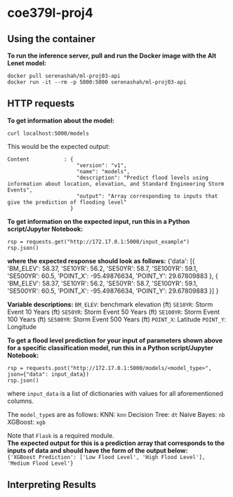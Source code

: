 # coe379l-proj4
## Using the container
__To run the inference server, pull and run the Docker image with the Alt Lenet model:__  
```
docker pull serenashah/ml-proj03-api
docker run -it --rm -p 5000:5000 serenashah/ml-proj03-api
```

## HTTP requests
__To get information about the model:__ 
```
curl localhost:5000/models
```

This would be the expected output:
```
Content           : {
                      "version": "v1",
                      "name": "models",
                      "description": "Predict flood levels using information about location, elevation, and Standard Engineering Storm Events",
                      "output": "Array corresponding to inputs that give the prediction of flooding level"
                    }
```
__To get information on the expected input, run this in a Python script/Jupyter Notebook:__ 
```
rsp = requests.get("http://172.17.0.1:5000/input_example")
rsp.json()
```
__where the expected response should look as follows:__
{'data':
      [{
      'BM_ELEV': 58.37, 
      'SE10YR': 56.2, 
      'SE50YR': 58.7, 
      'SE100YR': 59.1, 
      'SE500YR': 60.5, 
      'POINT_X': -95.49876634, 
      'POINT_Y': 29.67809883
      }, 
      { 
      'BM_ELEV': 58.37, 
      'SE10YR': 56.2, 
      'SE50YR': 58.7, 
      'SE100YR': 59.1, 
      'SE500YR': 60.5, 
      'POINT_X': -95.49876634, 
      'POINT_Y': 29.67809883 
       }] 
}

__Variable descriptions:__
`BM_ELEV`: benchmark elevation (ft) 
`SE10YR`: Storm Event 10 Years (ft) 
`SE50YR`: Storm Event 50 Years (ft) 
`SE100YR`: Storm Event 100 Years (ft) 
`SE500YR`: Storm Event 500 Years (ft) 
`POINT_X`: Latitude
`POINT_Y`: Longitude

__To get a flood level prediction for your input of parameters shown above for a specific classification model, run this in a Python script/Jupyter Notebook:__ 
```
rsp = requests.post("http://172.17.0.1:5000/models/<model_type>", json={"data": input_data})
rsp.json()
```
where `input_data` is a list of dictionaries with values for all aforementioned columns. 

The `model_type`s are as follows:
KNN: `knn` 
Decision Tree: `dt` 
Naive Bayes: `nb` 
XGBoost: `xgb`

Note that `Flask` is a required module.  
__The expected output for this is a prediction array that corresponds to the inputs of data and should have the form of the output below:__   
`{'XGBoost Prediction': ['Low Flood Level', 'High Flood Level'], 'Medium Flood Level'}`  

## Interpreting Results

